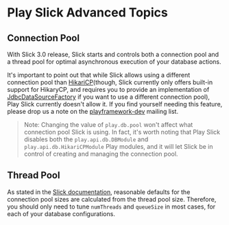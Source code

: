# Play Slick Advanced Topics

## Connection Pool

With Slick 3.0 release, Slick starts and controls both a connection pool and a thread pool for optimal asynchronous execution of your database actions.

It's important to point out that while Slick allows using a different connection pool than [HikariCP](though, Slick currently only offers built-in support for HikaryCP, and requires you to provide an implementation of [JdbcDataSourceFactory] if you want to use a different connection pool), Play Slick currently doesn't allow it. If you find yourself needing this feature, please drop us a note on the [playframework-dev] mailing list.

> Note: Changing the value of `play.db.pool` won't affect what connection pool Slick is using. In fact, it's worth noting that Play Slick disables both the `play.api.db.DBModule` and `play.api.db.HikariCPModule` Play modules, and it will let Slick be in control of creating and managing the connection pool.

## Thread Pool

 As stated in the [Slick documentation], reasonable defaults for the connection pool sizes are calculated from the thread pool size. Therefore, you should only need to tune `numThreads` and `queueSize` in most cases, for each of your database configurations.



[playframework-dev]: https://groups.google.com/forum/#!forum/play-framework-dev 
[Slick documentation]: http://slick.typesafe.com/docs
[HikariCP]: http://brettwooldridge.github.io/HikariCP/
[JdbcDataSourceFactory]: http://slick.typesafe.com/doc/3.0.0-RC3/api/index.html#slick.jdbc.JdbcDataSourceFactory